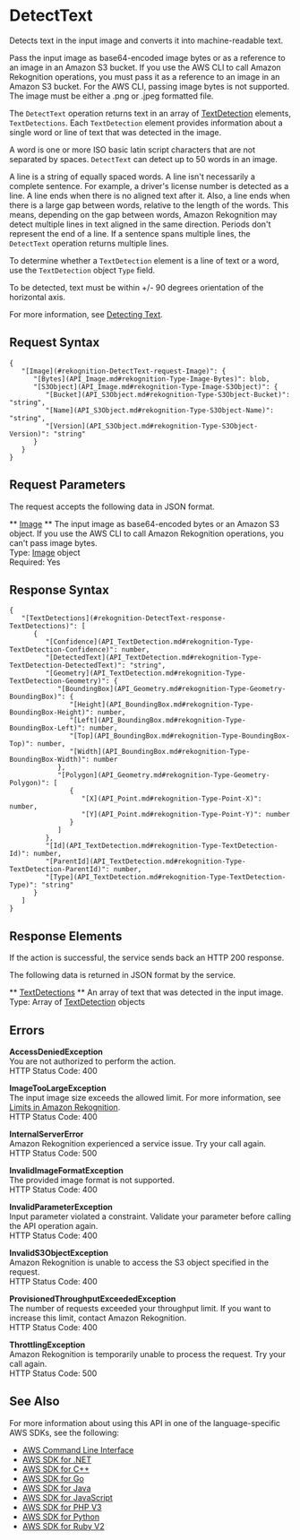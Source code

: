 # DetectText<a name="API_DetectText"></a>

Detects text in the input image and converts it into machine\-readable text\.

Pass the input image as base64\-encoded image bytes or as a reference to an image in an Amazon S3 bucket\. If you use the AWS CLI to call Amazon Rekognition operations, you must pass it as a reference to an image in an Amazon S3 bucket\. For the AWS CLI, passing image bytes is not supported\. The image must be either a \.png or \.jpeg formatted file\. 

The `DetectText` operation returns text in an array of [TextDetection](API_TextDetection.md) elements, `TextDetections`\. Each `TextDetection` element provides information about a single word or line of text that was detected in the image\. 

A word is one or more ISO basic latin script characters that are not separated by spaces\. `DetectText` can detect up to 50 words in an image\.

A line is a string of equally spaced words\. A line isn't necessarily a complete sentence\. For example, a driver's license number is detected as a line\. A line ends when there is no aligned text after it\. Also, a line ends when there is a large gap between words, relative to the length of the words\. This means, depending on the gap between words, Amazon Rekognition may detect multiple lines in text aligned in the same direction\. Periods don't represent the end of a line\. If a sentence spans multiple lines, the `DetectText` operation returns multiple lines\.

To determine whether a `TextDetection` element is a line of text or a word, use the `TextDetection` object `Type` field\. 

To be detected, text must be within \+/\- 90 degrees orientation of the horizontal axis\.

For more information, see [Detecting Text](text-detection.md)\.

## Request Syntax<a name="API_DetectText_RequestSyntax"></a>

```
{
   "[Image](#rekognition-DetectText-request-Image)": { 
      "[Bytes](API_Image.md#rekognition-Type-Image-Bytes)": blob,
      "[S3Object](API_Image.md#rekognition-Type-Image-S3Object)": { 
         "[Bucket](API_S3Object.md#rekognition-Type-S3Object-Bucket)": "string",
         "[Name](API_S3Object.md#rekognition-Type-S3Object-Name)": "string",
         "[Version](API_S3Object.md#rekognition-Type-S3Object-Version)": "string"
      }
   }
}
```

## Request Parameters<a name="API_DetectText_RequestParameters"></a>

The request accepts the following data in JSON format\.

 ** [Image](#API_DetectText_RequestSyntax) **   <a name="rekognition-DetectText-request-Image"></a>
The input image as base64\-encoded bytes or an Amazon S3 object\. If you use the AWS CLI to call Amazon Rekognition operations, you can't pass image bytes\.   
Type: [Image](API_Image.md) object  
Required: Yes

## Response Syntax<a name="API_DetectText_ResponseSyntax"></a>

```
{
   "[TextDetections](#rekognition-DetectText-response-TextDetections)": [ 
      { 
         "[Confidence](API_TextDetection.md#rekognition-Type-TextDetection-Confidence)": number,
         "[DetectedText](API_TextDetection.md#rekognition-Type-TextDetection-DetectedText)": "string",
         "[Geometry](API_TextDetection.md#rekognition-Type-TextDetection-Geometry)": { 
            "[BoundingBox](API_Geometry.md#rekognition-Type-Geometry-BoundingBox)": { 
               "[Height](API_BoundingBox.md#rekognition-Type-BoundingBox-Height)": number,
               "[Left](API_BoundingBox.md#rekognition-Type-BoundingBox-Left)": number,
               "[Top](API_BoundingBox.md#rekognition-Type-BoundingBox-Top)": number,
               "[Width](API_BoundingBox.md#rekognition-Type-BoundingBox-Width)": number
            },
            "[Polygon](API_Geometry.md#rekognition-Type-Geometry-Polygon)": [ 
               { 
                  "[X](API_Point.md#rekognition-Type-Point-X)": number,
                  "[Y](API_Point.md#rekognition-Type-Point-Y)": number
               }
            ]
         },
         "[Id](API_TextDetection.md#rekognition-Type-TextDetection-Id)": number,
         "[ParentId](API_TextDetection.md#rekognition-Type-TextDetection-ParentId)": number,
         "[Type](API_TextDetection.md#rekognition-Type-TextDetection-Type)": "string"
      }
   ]
}
```

## Response Elements<a name="API_DetectText_ResponseElements"></a>

If the action is successful, the service sends back an HTTP 200 response\.

The following data is returned in JSON format by the service\.

 ** [TextDetections](#API_DetectText_ResponseSyntax) **   <a name="rekognition-DetectText-response-TextDetections"></a>
An array of text that was detected in the input image\.  
Type: Array of [TextDetection](API_TextDetection.md) objects

## Errors<a name="API_DetectText_Errors"></a>

 **AccessDeniedException**   
You are not authorized to perform the action\.  
HTTP Status Code: 400

 **ImageTooLargeException**   
The input image size exceeds the allowed limit\. For more information, see [Limits in Amazon Rekognition](limits.md)\.   
HTTP Status Code: 400

 **InternalServerError**   
Amazon Rekognition experienced a service issue\. Try your call again\.  
HTTP Status Code: 500

 **InvalidImageFormatException**   
The provided image format is not supported\.   
HTTP Status Code: 400

 **InvalidParameterException**   
Input parameter violated a constraint\. Validate your parameter before calling the API operation again\.  
HTTP Status Code: 400

 **InvalidS3ObjectException**   
Amazon Rekognition is unable to access the S3 object specified in the request\.  
HTTP Status Code: 400

 **ProvisionedThroughputExceededException**   
The number of requests exceeded your throughput limit\. If you want to increase this limit, contact Amazon Rekognition\.  
HTTP Status Code: 400

 **ThrottlingException**   
Amazon Rekognition is temporarily unable to process the request\. Try your call again\.  
HTTP Status Code: 500

## See Also<a name="API_DetectText_SeeAlso"></a>

For more information about using this API in one of the language\-specific AWS SDKs, see the following:
+  [AWS Command Line Interface](https://docs.aws.amazon.com/goto/aws-cli/rekognition-2016-06-27/DetectText) 
+  [AWS SDK for \.NET](https://docs.aws.amazon.com/goto/DotNetSDKV3/rekognition-2016-06-27/DetectText) 
+  [AWS SDK for C\+\+](https://docs.aws.amazon.com/goto/SdkForCpp/rekognition-2016-06-27/DetectText) 
+  [AWS SDK for Go](https://docs.aws.amazon.com/goto/SdkForGoV1/rekognition-2016-06-27/DetectText) 
+  [AWS SDK for Java](https://docs.aws.amazon.com/goto/SdkForJava/rekognition-2016-06-27/DetectText) 
+  [AWS SDK for JavaScript](https://docs.aws.amazon.com/goto/AWSJavaScriptSDK/rekognition-2016-06-27/DetectText) 
+  [AWS SDK for PHP V3](https://docs.aws.amazon.com/goto/SdkForPHPV3/rekognition-2016-06-27/DetectText) 
+  [AWS SDK for Python](https://docs.aws.amazon.com/goto/boto3/rekognition-2016-06-27/DetectText) 
+  [AWS SDK for Ruby V2](https://docs.aws.amazon.com/goto/SdkForRubyV2/rekognition-2016-06-27/DetectText) 